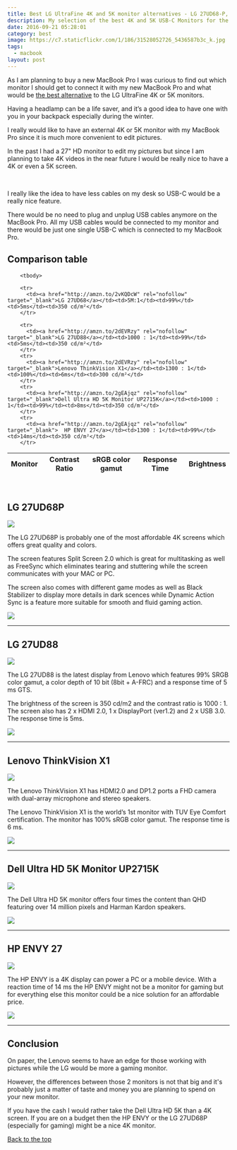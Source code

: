 ```yaml
---
title: Best LG UltraFine 4K and 5K monitor alternatives - LG 27UD68-P, LG 27UD88, Dell UP2715K, HP ENVY 27 or Lenovo ThinkVision X1
description: My selection of the best 4K and 5K USB-C Monitors for the Macbook Pro 2017
date: 2016-09-21 05:28:01
category: best
image: https://c7.staticflickr.com/1/186/31528052726_5436587b3c_k.jpg
tags:
  - macbook
layout: post
---
```


As I am planning to buy a new MacBook Pro I was curious to find out which monitor I should get to connect it with my new MacBook Pro and what would be <a href="#table">the best alternative</a> to the LG UltraFine 4K or 5K monitors.

Having a headlamp can be a life saver, and it’s a good idea to have one with you in your backpack especially during the winter.

I really would like to have an external 4K or 5K monitor with my MacBook Pro since it is much more convenient to edit pictures.

In the past I had a 27" HD monitor to edit my pictures but since I am planning to take 4K videos in the near future I would be really nice to have a 4K or even a 5K screen.

<amp-img src="https://c7.staticflickr.com/1/186/31528052726_5436587b3c_k.jpg" layout="responsive" width="2048" width="1536" alt="Best LG UltraFine 4K and 5K monitor alternatives - LG 27UD88, Dell UP2715K, HP ENVY 27 or Lenovo ThinkVision X1 for Macbook Pro with Touchbar"></amp-img>
<br>
<!--more-->

I really like the idea to have less cables on my desk so USB-C would be a really nice feature.

There would be no need to plug and unplug USB cables anymore on the MacBook Pro. All my USB cables would be connected to my monitor and there would be just one single USB-C which is connected to my MacBook Pro.

## <a name="table">Comparison table</a>
<div class="table-responsive">
<table class="table table-hover table-bordered list_items_5">
        <thead>
             <tr>
                <th>Monitor</th><th>Contrast Ratio</th><th>sRGB color gamut</th><th>Response Time</th><th>Brightness</th>
             </tr>
        </thead>

        <tbody>

        <tr>
          <td><a href="http://amzn.to/2vKQDcW" rel="nofollow" target="_blank">LG 27UD68</a></td><td>5M:1</td><td>99%</td><td>5ms</td><td>350 cd/m²</td>
        </tr>

        <tr>
          <td><a href="http://amzn.to/2dEVRzy" rel="nofollow" target="_blank">LG 27UD88</a></td><td>1000 : 1</td><td>99%</td><td>5ms</td><td>350 cd/m²</td>
        </tr>
        <tr>
          <td><a href="http://amzn.to/2dEVRzy" rel="nofollow" target="_blank">Lenovo ThinkVision X1</a></td><td>1300 : 1</td><td>100%</td><td>6ms</td><td>300 cd/m²</td>
        </tr>
        <tr>
          <td><a href="http://amzn.to/2gEAjqz" rel="nofollow" target="_blank">Dell Ultra HD 5K Monitor UP2715K</a></td><td>1000 : 1</td><td>99%</td><td>8ms</td><td>350 cd/m²</td>
        </tr>
        <tr>
          <td><a href="http://amzn.to/2gEAjqz" rel="nofollow" target="_blank">  HP ENVY 27</a></td><td>1300 : 1</td><td>99%</td><td>14ms</td><td>350 cd/m²</td>
        </tr>

</tbody>
</table>
</div>

<br>


## LG 27UD68P
<a rel="nofollow" href="https://www.amazon.com/LG-Electronics-27UD68P-B-LED-Lit-Monitor/dp/B01F3H4JGK/ref=as_li_ss_il?s=books&ie=UTF8&qid=1502954041&sr=8-1&keywords=27UD68-P&linkCode=li3&tag=hikeve-20&linkId=aa48c7b5bd93906f8109303867ff2788" target="_blank"><img border="0" src="//ws-na.amazon-adsystem.com/widgets/q?_encoding=UTF8&ASIN=B01F3H4JGK&Format=_SL250_&ID=AsinImage&MarketPlace=US&ServiceVersion=20070822&WS=1&tag=hikeve-20" ></a><img src="https://ir-na.amazon-adsystem.com/e/ir?t=hikeve-20&l=li3&o=1&a=B01F3H4JGK" width="1" height="1" border="0" alt="" style="border:none !important; margin:0px !important;" />

The LG 27UD68P is probably one of the most affordable 4K screens which offers great quality and colors.

The screen features Split Screen 2.0 which is great for multitasking as well as FreeSync which eliminates tearing and stuttering while the screen communicates with your MAC or PC.

The screen also comes with different game modes as well as Black Stabilizer to display more details in dark scences while Dynamic Action Sync is a feature more suitable for smooth and fluid gaming action.

<a href="http://amzn.to/2w4fCdW" rel="nofollow" target="blank"><img src="http://www.hikeventures.com/buy.gif"></a>

<hr>


## LG 27UD88
<a href="https://www.amazon.com/gp/product/B01CDYB0QS/ref=as_li_tl?ie=UTF8&camp=1789&creative=9325&creativeASIN=B01CDYB0QS&linkCode=as2&tag=hikeve-20&linkId=9750242391a1726e4b4b87c855ce4300" rel="nofollow"><img border="0" src="//ws-na.amazon-adsystem.com/widgets/q?_encoding=UTF8&MarketPlace=US&ASIN=B01CDYB0QS&ServiceVersion=20070822&ID=AsinImage&WS=1&Format=_SL250_&tag=hikeve-20" ></a><img src="//ir-na.amazon-adsystem.com/e/ir?t=hikeve-20&l=am2&o=1&a=B01CDYB0QS" width="1" height="1" border="0" alt="LG 27UD88" style="border:none !important; margin:0px !important;" />

The LG 27UD88 is the latest display from Lenovo which features 99% SRGB color gamut, a color depth of 10 bit (8bit + A-FRC) and a response time of 5 ms GTS.

The brightness of the screen is 350 cd/m2 and the contrast ratio is 1000 : 1. The screen also has 2 x HDMI 2.0, 1 x DisplayPort (ver1.2) and 2 x USB 3.0. The response time is 5ms.

<a href="http://amzn.to/2dEVRzy" rel="nofollow" target="blank"><img src="http://www.hikeventures.com/buy.gif"></a>

<hr>

## Lenovo ThinkVision X1
<a href="https://www.amazon.com/gp/product/B01EORW6YM/ref=as_li_tl?ie=UTF8&camp=1789&creative=9325&creativeASIN=B01EORW6YM&linkCode=as2&tag=hikeve-20&linkId=f43cc1738aa7806bd1bb12c3e2670ce2" rel="nofollow"><img border="0" src="//ws-na.amazon-adsystem.com/widgets/q?_encoding=UTF8&MarketPlace=US&ASIN=B01EORW6YM&ServiceVersion=20070822&ID=AsinImage&WS=1&Format=_SL250_&tag=hikeve-20" ></a><img src="//ir-na.amazon-adsystem.com/e/ir?t=hikeve-20&l=am2&o=1&a=B01EORW6YM" width="1" height="1" border="0" alt="Lenovo ThinkVision X1" style="border:none !important; margin:0px !important;" />

The Lenovo ThinkVision X1 has HDMI2.0 and DP1.2 ports a FHD camera with dual-array microphone and stereo speakers.

 The Lenovo ThinkVision X1 is the world’s 1st monitor with TUV Eye Comfort certification. The monitor has 100% sRGB color gamut. The response time is 6 ms.

<a href="http://amzn.to/2dEVRzy" rel="nofollow" target="blank"><img src="http://www.hikeventures.com/buy.gif"></a>

<hr>

## Dell Ultra HD 5K Monitor UP2715K

<a rel="nofollow" target="_blank"  href="https://www.amazon.com/gp/product/B00OKSFXZU/ref=as_li_tl?ie=UTF8&camp=1789&creative=9325&creativeASIN=B00OKSFXZU&linkCode=as2&tag=hikeve-20&linkId=302e66e0b4bc2e1338edb0c38e62b898"><img border="0" src="//ws-na.amazon-adsystem.com/widgets/q?_encoding=UTF8&MarketPlace=US&ASIN=B00OKSFXZU&ServiceVersion=20070822&ID=AsinImage&WS=1&Format=_SL250_&tag=hikeve-20" ></a><img src="//ir-na.amazon-adsystem.com/e/ir?t=hikeve-20&l=am2&o=1&a=B00OKSFXZU" width="1" height="1" border="0" alt="Dell Ultra HD 5K Monitor UP2715K" style="border:none !important; margin:0px !important;" />

The Dell Ultra HD 5K monitor offers four times the content than QHD featuring over 14 million pixels and Harman Kardon speakers.

<a href="http://amzn.to/2gEAjqz" rel="nofollow" target="blank"><img src="http://www.hikeventures.com/buy.gif"></a>


<hr>

## HP ENVY 27

<a rel="nofollow" target="_blank"  href="https://www.amazon.com/gp/product/B01N3YVA0P/ref=as_li_tl?ie=UTF8&camp=1789&creative=9325&creativeASIN=B01N3YVA0P&linkCode=as2&tag=hikeve-20&linkId=3e874bc4ca2788c4625ac6832f65d82f"><img border="0" src="//ws-na.amazon-adsystem.com/widgets/q?_encoding=UTF8&MarketPlace=US&ASIN=B01N3YVA0P&ServiceVersion=20070822&ID=AsinImage&WS=1&Format=_SL250_&tag=hikeve-20" ></a><img src="//ir-na.amazon-adsystem.com/e/ir?t=hikeve-20&l=am2&o=1&a=B01N3YVA0P" width="1" height="1" border="0" alt="HP ENVY 27" style="border:none !important; margin:0px !important;" />

The HP ENVY is a 4K display can power a PC or a mobile device. With a reaction time of 14 ms the HP ENVY might not be a monitor for gaming but for everything else this monitor could be a nice solution for an affordable price.

<a href="http://amzn.to/2ikrt0u" rel="nofollow" target="blank"><img src="http://www.hikeventures.com/buy.gif"></a>

<hr>


## Conclusion
On paper, the Lenovo seems to have an edge for those working with pictures while the LG would be more a gaming monitor.

However, the differences between those 2 monitors is not that big and it's probably just a matter of taste and money you are planning to spend on your new monitor.

 If you have the cash I would rather take the Dell Ultra HD 5K than a 4K screen. If you are on a budget then the HP ENVY or the LG 27UD68P (especially for gaming) might be a nice 4K monitor.


 <a href="#table" class="btn btn-danger" role="button">Back to the top</a>
